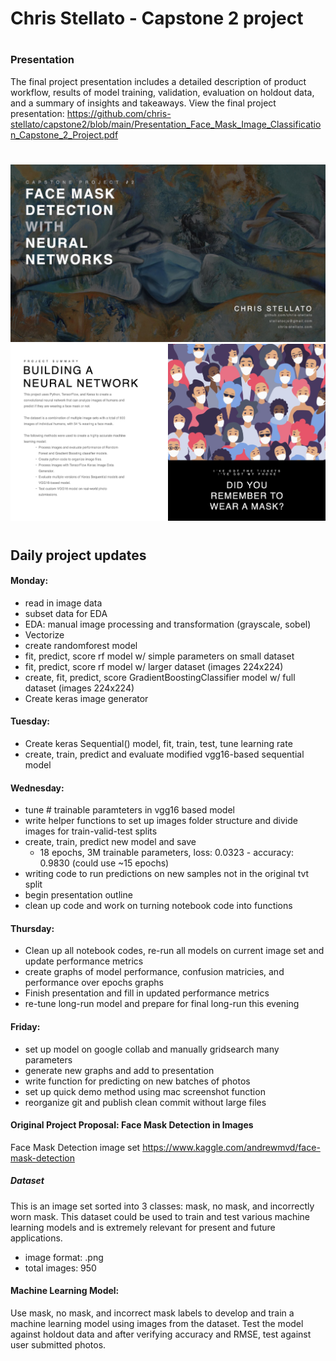 # Chris Stellato - Capstone 2 project
#
### Presentation 

The final project presentation includes a detailed description of product workflow, results of model training, validation, evaluation on holdout data, and a summary of insights and takeaways. View the final project presentation: https://github.com/chris-stellato/capstone2/blob/main/Presentation_Face_Mask_Image_Classification_Capstone_2_Project.pdf





#

![slide1](images/capstone_2_presentation_images/capstone_2_presentation_images.001.jpeg)
![slide2](images/capstone_2_presentation_images/capstone_2_presentation_images.002.jpeg)

#
## Daily project updates

#### Monday: 
- read in image data
- subset data for EDA
- EDA: manual image processing and transformation (grayscale, sobel)
- Vectorize
- create randomforest model
- fit, predict, score rf model w/ simple parameters on small dataset
- fit, predict, score rf model w/ larger dataset (images 224x224)
- create, fit, predict, score GradientBoostingClassifier model w/ full dataset (images 224x224)
- Create keras image generator


#### Tuesday: 
- Create keras Sequential() model, fit, train, test, tune learning rate
- create, train, predict and evaluate modified vgg16-based sequential model


#### Wednesday: 
- tune # trainable paramteters in vgg16 based model 
- write helper functions to set up images folder structure and divide images for train-valid-test splits
- create, train, predict new model and save
  - 18 epochs, 3M trainable parameters, loss: 0.0323 - accuracy: 0.9830  (could use ~15 epochs)
- writing code to run predictions on new samples not in the original tvt split
- begin presentation outline
- clean up code and work on turning notebook code into functions


#### Thursday: 
- Clean up all notebook codes, re-run all models on current image set and update performance metrics
- create graphs of model performance, confusion matricies, and performance over epochs graphs
- Finish presentation and fill in updated performance metrics
- re-tune long-run model and prepare for final long-run this evening


#### Friday:
- set up model on google collab and manually gridsearch many parameters
- generate new graphs and add to presentation
- write function for predicting on new batches of photos
- set up quick demo method using mac screenshot function
- reorganize git and publish clean commit without large files


#### Original Project Proposal: Face Mask Detection in Images
Face Mask Detection image set
https://www.kaggle.com/andrewmvd/face-mask-detection

##### Dataset
This is an image set sorted into 3 classes: mask, no mask, and incorrectly worn mask. This dataset could be used to train and test various machine learning models and is extremely relevant for present and future applications. 

* image format: .png
* total images: 950

#### Machine Learning Model:
Use mask, no mask, and incorrect mask labels to develop and train a machine learning model using images from the dataset. Test the model against holdout data and after verifying accuracy and RMSE, test against user submitted photos. 

